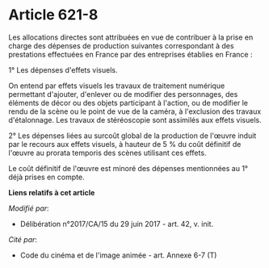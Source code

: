 # Article 621-8

Les allocations directes sont attribuées en vue de contribuer à la prise en charge des dépenses de production suivantes
correspondant à des prestations effectuées en France par des entreprises établies en France :

1° Les dépenses d'effets visuels.

On entend par effets visuels les travaux de traitement numérique permettant d'ajouter, d'enlever ou de modifier des
personnages, des éléments de décor ou des objets participant à l'action, ou de modifier le rendu de la scène ou le point de
vue de la caméra, à l'exclusion des travaux d'étalonnage. Les travaux de stéréoscopie sont assimilés aux effets visuels.

2° Les dépenses liées au surcoût global de la production de l'œuvre induit par le recours aux effets visuels, à hauteur de 5
% du coût définitif de l'œuvre au prorata temporis des scènes utilisant ces effets.

Le coût définitif de l'œuvre est minoré des dépenses mentionnées au 1° déjà prises en compte.

**Liens relatifs à cet article**

_Modifié par_:

  - Délibération n°2017/CA/15 du 29 juin 2017 - art. 42, v. init.

_Cité par_:

  - Code du cinéma et de l'image animée - art. Annexe 6-7 (T)
